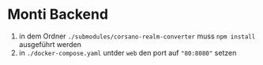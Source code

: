 # Monti Backend

1. in dem Ordner `./submodules/corsano-realm-converter` muss `npm install` ausgeführt werden
2. in `./docker-compose.yaml` untder `web` den port auf `"80:8080"` setzen
